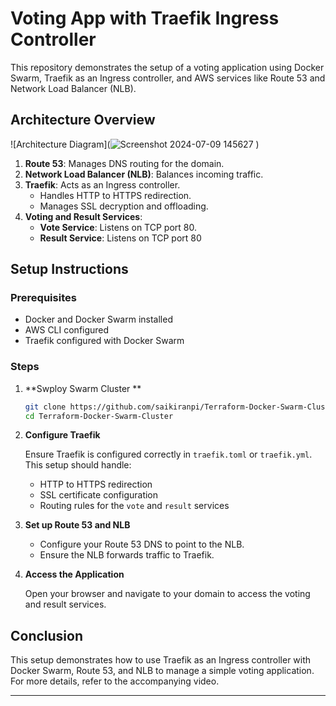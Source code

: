 # Voting App with Traefik Ingress Controller

This repository demonstrates the setup of a voting application using Docker Swarm, Traefik as an Ingress controller, and AWS services like Route 53 and Network Load Balancer (NLB).

## Architecture Overview

![Architecture Diagram](![Screenshot 2024-07-09 145627](https://github.com/saikiranpi/Mastering-Docker/assets/109568252/2765da87-7532-4155-abf8-04da7803996b)
)

1. **Route 53**: Manages DNS routing for the domain.
2. **Network Load Balancer (NLB)**: Balances incoming traffic.
3. **Traefik**: Acts as an Ingress controller.
   - Handles HTTP to HTTPS redirection.
   - Manages SSL decryption and offloading.
4. **Voting and Result Services**: 
   - **Vote Service**: Listens on TCP port 80.
   - **Result Service**: Listens on TCP port 80

## Setup Instructions

### Prerequisites

- Docker and Docker Swarm installed
- AWS CLI configured
- Traefik configured with Docker Swarm

### Steps

1. **Swploy Swarm Cluster **

   ```sh
   git clone https://github.com/saikiranpi/Terraform-Docker-Swarm-Cluster.git
   cd Terraform-Docker-Swarm-Cluster
   ```

2. **Configure Traefik**

   Ensure Traefik is configured correctly in `traefik.toml` or `traefik.yml`. This setup should handle:

   - HTTP to HTTPS redirection
   - SSL certificate configuration
   - Routing rules for the `vote` and `result` services

3. **Set up Route 53 and NLB**

   - Configure your Route 53 DNS to point to the NLB.
   - Ensure the NLB forwards traffic to Traefik.

4. **Access the Application**

   Open your browser and navigate to your domain to access the voting and result services.

## Conclusion

This setup demonstrates how to use Traefik as an Ingress controller with Docker Swarm, Route 53, and NLB to manage a simple voting application. For more details, refer to the accompanying video.

---
